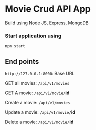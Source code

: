 # Movie Crud API App

Build using Node JS, Express, MongoDB

### Start application using

`npm start`

## **End points**

`http://127.0.0.1:8000`: Base URL

GET all movies: `/api/v1/movies`

GET A movie: `/api/v1/movie/`**id**

Create a movie: `/api/v1/movies`

Update a movie: `/api/v1/movie/`**id**

Delete a movie: `/api/v1/movie/`**id**
